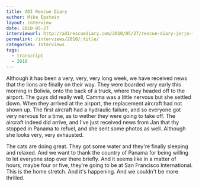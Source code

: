 ```yaml
---
title: ADI Rescue Diary
author: Mika Epstein
layout: interview
date: 2010-05-27
interviewurl: http://adirescuediary.com/2010/05/27/rescue-diary-jorja-fox-adi-team-await-the-lions/
permalink: /interviews/2010/:title/
categories: Interviews
tags:
  - transcript
  - 2010
---
```


Although it has been a very, very, very long week, we have received news that the lions are finally on their way. They were boarded very early this morning in Bolivia, onto the back of a truck, where they headed off to the airport. The guys did really well, Camma was a little nervous but she settled down. When they arrived at the airport, the replacement aircraft had not shown up. The first aircraft had a hydraulic failure, and so everyone got very nervous for a time, as to wether they were going to take off. The aircraft indeed did arrive, and I've just received news from Jan that thy stopped in Panama to refuel, and she sent some photos as well. Although she looks very, very exhausted.

The cats are doing great. They got some water and they're finally sleeping and relaxed. And we want to thank the country of Panama for being willing to let everyone stop over there briefly. And it seems like in a matter of hours, maybe four or five, they're going to be at San Francisco International. This is the home stretch. And it's happening. And we couldn't be more thrilled.